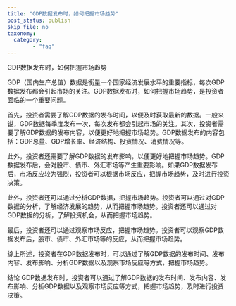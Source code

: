 ```yaml
---
title: "GDP数据发布时，如何把握市场趋势"
post_status: publish
skip_file: no
taxonomy:
  category:
        - "faq"
---
```


GDP数据发布时，如何把握市场趋势

GDP（国内生产总值）数据是衡量一个国家经济发展水平的重要指标，每次GDP数据发布都会引起市场的关注。GDP数据发布时，如何把握市场趋势，是投资者面临的一个重要问题。

首先，投资者需要了解GDP数据的发布时间，以便及时获取最新的数据。一般来说，GDP数据每季度发布一次，每次发布都会引起市场的关注。其次，投资者需要了解GDP数据的发布内容，以便更好地把握市场趋势。GDP数据发布的内容包括：GDP总量、GDP增长率、经济结构、投资情况、消费情况等。

此外，投资者还需要了解GDP数据的发布影响，以便更好地把握市场趋势。GDP数据发布后，会对股市、债市、外汇市场等产生重要影响。如果GDP数据发布后，市场反应较为强烈，投资者可以根据市场反应，把握市场趋势，及时进行投资决策。

此外，投资者还可以通过分析GDP数据，把握市场趋势。投资者可以通过对GDP数据的分析，了解经济发展的趋势，从而把握市场趋势。投资者还可以通过对GDP数据的分析，了解投资机会，从而把握市场趋势。

最后，投资者还可以通过观察市场反应，把握市场趋势。投资者可以观察GDP数据发布后，股市、债市、外汇市场等的反应，从而把握市场趋势。

综上所述，投资者在GDP数据发布时，可以通过了解GDP数据的发布时间、发布内容、发布影响、分析GDP数据以及观察市场反应等方式，把握市场趋势。

结论 GDP数据发布时，投资者可以通过了解GDP数据的发布时间、发布内容、发布影响、分析GDP数据以及观察市场反应等方式，把握市场趋势，及时进行投资决策。
